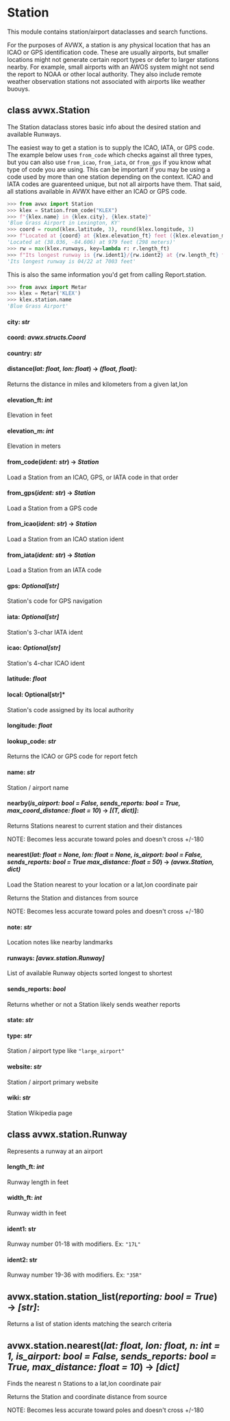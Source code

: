 # Station

This module contains station/airport dataclasses and search functions.

For the purposes of AVWX, a station is any physical location that has an ICAO or GPS identification code. These are usually airports, but smaller locations might not generate certain report types or defer to larger stations nearby. For example, small airports with an AWOS system might not send the report to NOAA or other local authority. They also include remote weather observation stations not associated with airports like weather buouys.

## class avwx.Station

The Station dataclass stores basic info about the desired station and available Runways.

The easiest way to get a station is to supply the ICAO, IATA, or GPS code. The example below uses `from_code` which checks against all three types, but you can also use `from_icao`, `from_iata`, or `from_gps` if you know what type of code you are using. This can be important if you may be using a code used by more than one station depending on the context. ICAO and IATA codes are guarenteed unique, but not all airports have them. That said, all stations available in AVWX have either an ICAO or GPS code.

```python
>>> from avwx import Station
>>> klex = Station.from_code("KLEX")
>>> f"{klex.name} in {klex.city}, {klex.state}"
'Blue Grass Airport in Lexington, KY'
>>> coord = round(klex.latitude, 3), round(klex.longitude, 3)
>>> f"Located at {coord} at {klex.elevation_ft} feet ({klex.elevation_m} meters)"
'Located at (38.036, -84.606) at 979 feet (298 meters)'
>>> rw = max(klex.runways, key=lambda r: r.length_ft)
>>> f"Its longest runway is {rw.ident1}/{rw.ident2} at {rw.length_ft} feet"
'Its longest runway is 04/22 at 7003 feet'
```

This is also the same information you'd get from calling Report.station.

```python
>>> from avwx import Metar
>>> klex = Metar('KLEX')
>>> klex.station.name
'Blue Grass Airport'
```

#### **city**: *str*

#### **coord**: *avwx.structs.Coord*

#### **country**: *str*

#### **distance**(*lat: float, lon: float*) -> *(float, float)*:

Returns the distance in miles and kilometers from a given lat,lon

#### **elevation_ft**: *int*

Elevation in feet

#### **elevation_m**: *int*

Elevation in meters

#### **from_code**(*ident: str*) -> *Station*

Load a Station from an ICAO, GPS, or IATA code in that order

#### **from_gps**(*ident: str*) -> *Station*

Load a Station from a GPS code

#### **from_icao**(*ident: str*) -> *Station*

Load a Station from an ICAO station ident

#### **from_iata**(*ident: str*) -> *Station*

Load a Station from an IATA code

#### **gps**: *Optional[str]*

Station's code for GPS navigation

#### **iata**: *Optional[str]*

Station's 3-char IATA ident

#### **icao**: *Optional[str]*

Station's 4-char ICAO ident

#### **latitude**: *float*

#### **local**: Optional[str]*

Station's code assigned by its local authority

#### **longitude**: *float*

#### **lookup_code**: *str*

Returns the ICAO or GPS code for report fetch

#### **name**: *str*

Station / airport name

#### **nearby**(*is_airport: bool = False, sends_reports: bool = True, max_coord_distance: float = 10*) -> *[(T, dict)]*:

Returns Stations nearest to current station and their distances

NOTE: Becomes less accurate toward poles and doesn't cross +/-180

#### **nearest**(*lat: float = None, lon: float = None, is_airport: bool = False, sends_reports: bool = True max_distance: float = 50*) -> *(avwx.Station, dict)*

Load the Station nearest to your location or a lat,lon coordinate pair

Returns the Station and distances from source

NOTE: Becomes less accurate toward poles and doesn't cross +/-180

#### **note**: *str*

Location notes like nearby landmarks

#### **runways**: *[avwx.station.Runway]*

List of available Runway objects sorted longest to shortest

#### **sends_reports**: *bool*

Returns whether or not a Station likely sends weather reports

#### **state**: *str*

#### **type**: *str*

Station / airport type like `"large_airport"`

#### **website**: *str*

Station / airport primary website

#### **wiki**: *str*

Station Wikipedia page

## class avwx.station.Runway

Represents a runway at an airport

#### **length_ft**: *int*

Runway length in feet

#### **width_ft**: *int*

Runway width in feet

#### **ident1**: str

Runway number 01-18 with modifiers. Ex: `"17L"`

#### **ident2**: str

Runway number 19-36 with modifiers. Ex: `"35R"`

## avwx.station.**station_list**(*reporting: bool = True*) -> *[str]*:

Returns a list of station idents matching the search criteria

## avwx.station.**nearest**(*lat: float, lon: float, n: int = 1, is_airport: bool = False, sends_reports: bool = True, max_distance: float = 10*) -> *[dict]*

Finds the nearest n Stations to a lat,lon coordinate pair

Returns the Station and coordinate distance from source

NOTE: Becomes less accurate toward poles and doesn't cross +/-180
